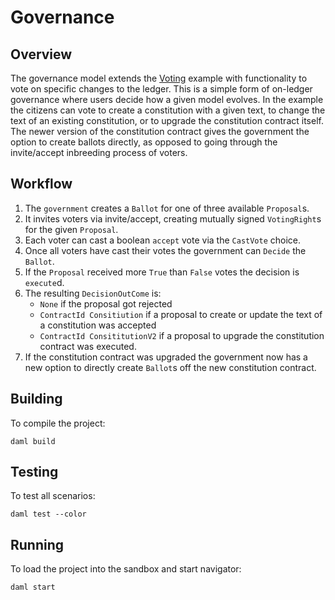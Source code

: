 # Governance

## Overview
The governance model extends the [Voting](../Voting/README.md) example with functionality to vote on specific changes to the ledger. This is a simple form of on-ledger governance where users decide how a given model evolves. In the example the citizens can vote to create a constitution with a given text, to change the text of an existing constitution, or to upgrade the constitution contract itself. The newer version of the constitution contract gives the government the option to create ballots directly, as opposed to going through the invite/accept inbreeding process of voters.

## Workflow
1. The `government` creates a `Ballot` for one of three available `Proposal`s.
2. It invites voters via invite/accept, creating mutually signed `VotingRight`s for the given `Proposal`.
3. Each voter can cast a boolean `accept` vote via the `CastVote` choice.
4. Once all voters have cast their votes the government can `Decide` the `Ballot`.
5. If the `Proposal` received more `True` than `False` votes the decision is `execute`d.
6. The resulting `DecisionOutCome` is:
   - `None` if the proposal got rejected
   - `ContractId Consitiution` if a proposal to create or update the text of a constitution was accepted
   - `ContractId ConsititutionV2` if a proposal to upgrade the constitution contract was executed.
7. If the constitution contract was upgraded the government now has a new option to directly create `Ballot`s off the new constitution contract.

## Building
To compile the project:
```
daml build
```

## Testing
To test all scenarios:
```
daml test --color
```

## Running
To load the project into the sandbox and start navigator:
```
daml start
```
